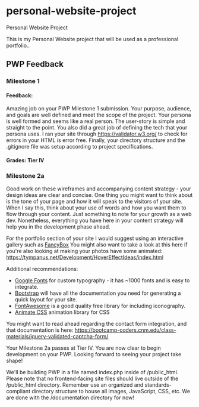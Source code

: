 # personal-website-project
Personal Website Project

This is my Personal Website project that will be used as a professional portfolio..
## PWP Feedback
### Milestone 1
#### Feedback: 
Amazing job on your PWP Milestone 1 submission. Your purpose, audience, and goals are well defined and meet the scope of the project. Your persona is well formed and seems like a real person. The user-story is simple and straight to the point. You also did a great job of defining the tech that your persona uses. I ran your site through https://validator.w3.org/ to check for errors in your HTML is error free. Finally, your directory structure and the .gitignore file was setup according to project specifications.
#### Grades: Tier IV


### Milestone 2a

Good work on these wireframes and accompanying content strategy - your design ideas are clear and concise. One thing you might want to think about is the tone of your page and how it will speak to the visitors of your site. When I say this, think about your use of words and how you want them to flow through your content. Just something to note for your growth as a web dev. Nonetheless, everything you have here in your content strategy will help you in the development phase ahead.

For the portfolio section of your site I would suggest using an interactive gallery such as [FancyBox](http://fancyapps.com/fancybox/3/)
You might also want to take a look at this here if you're also looking at making your photos have some animated: https://tympanus.net/Development/HoverEffectIdeas/index.html


Additional recommendations:

* [Google Fonts](https://fonts.google.com/) for custom typography - it has ~1000 fonts and is easy to integrate.
* [Bootstrap](https://getbootstrap.com/) will have all the documentation you need for generating a quick layout for your site.
* [FontAwesome](https://fontawesome.com/) is a good quality free library for including iconography.
* [Animate CSS](https://daneden.github.io/animate.css/) animation library for CSS

You might want to read ahead regarding the contact form integration, and that documentation is here: https://bootcamp-coders.cnm.edu/class-materials/jquery-validated-captcha-form/

Your Milestone 2a passes at Tier IV. You are now clear to begin development on your PWP. Looking forward to seeing your project take shape!

We'll be building PWP in a file named index.php inside of /public_html. Please note that no frontend-facing site files should live outside of the /public_html directory. Remember use an organized and standards-compliant directory structure to house all images, JavaScript, CSS, etc. We are done with the /documentation directory for now!
